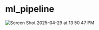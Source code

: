# ml_pipeline
![Screen Shot 2025-04-29 at 13 50 47 PM](https://github.com/user-attachments/assets/b5a22590-1fb7-417c-a2fd-37506d4e30d2)
